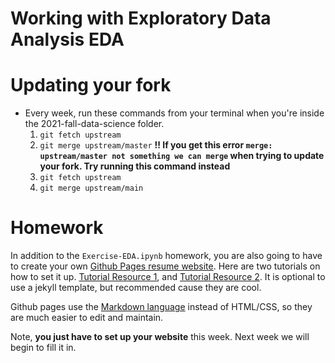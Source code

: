 # Working with Exploratory Data Analysis EDA

# Updating your fork
* Every week, run these commands from your terminal when you're inside the 2021-fall-data-science folder.
	1. `git fetch upstream`
	2. `git merge upstream/master`
__!! If you get this error `merge: upstream/master not something we can merge` when trying to update your fork. Try running this command instead__
	1. `git fetch upstream`
	2. `git merge upstream/main`




# Homework
In addition to the `Exercise-EDA.ipynb` homework, you are also going to have to create your own [Github Pages resume website](https://zd123.github.io/zacks-template-site.github.io/).  Here are two tutorials on how to set it up.  [Tutorial Resource 1](https://docs.github.com/en/pages/getting-started-with-github-pages/creating-a-github-pages-site), and [Tutorial Resource 2](https://guides.github.com/features/pages/).  It is optional to use a jekyll template, but recommended cause they are cool. 

Github pages use the [Markdown language](https://guides.github.com/features/mastering-markdown/) instead of HTML/CSS, so they are much easier to edit and maintain. 

Note, __you just have to set up your website__ this week.  Next week we will begin to fill it in.  

